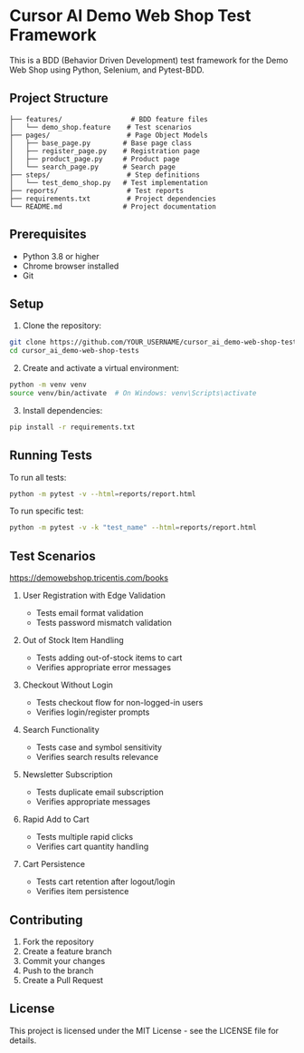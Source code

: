 # Cursor AI Demo Web Shop Test Framework

This is a BDD (Behavior Driven Development) test framework for the Demo Web Shop using Python, Selenium, and Pytest-BDD.

## Project Structure

```
├── features/                 # BDD feature files
│   └── demo_shop.feature    # Test scenarios
├── pages/                   # Page Object Models
│   ├── base_page.py        # Base page class
│   ├── register_page.py    # Registration page
│   ├── product_page.py     # Product page
│   └── search_page.py      # Search page
├── steps/                   # Step definitions
│   └── test_demo_shop.py   # Test implementation
├── reports/                 # Test reports
├── requirements.txt         # Project dependencies
└── README.md               # Project documentation
```

## Prerequisites

- Python 3.8 or higher
- Chrome browser installed
- Git

## Setup

1. Clone the repository:
```bash
git clone https://github.com/YOUR_USERNAME/cursor_ai_demo-web-shop-tests.git
cd cursor_ai_demo-web-shop-tests
```

2. Create and activate a virtual environment:
```bash
python -m venv venv
source venv/bin/activate  # On Windows: venv\Scripts\activate
```

3. Install dependencies:
```bash
pip install -r requirements.txt
```

## Running Tests

To run all tests:
```bash
python -m pytest -v --html=reports/report.html
```

To run specific test:
```bash
python -m pytest -v -k "test_name" --html=reports/report.html
```

## Test Scenarios
https://demowebshop.tricentis.com/books
1. User Registration with Edge Validation
   - Tests email format validation
   - Tests password mismatch validation

2. Out of Stock Item Handling
   - Tests adding out-of-stock items to cart
   - Verifies appropriate error messages

3. Checkout Without Login
   - Tests checkout flow for non-logged-in users
   - Verifies login/register prompts

4. Search Functionality
   - Tests case and symbol sensitivity
   - Verifies search results relevance

5. Newsletter Subscription
   - Tests duplicate email subscription
   - Verifies appropriate messages

6. Rapid Add to Cart
   - Tests multiple rapid clicks
   - Verifies cart quantity handling

7. Cart Persistence
   - Tests cart retention after logout/login
   - Verifies item persistence

## Contributing

1. Fork the repository
2. Create a feature branch
3. Commit your changes
4. Push to the branch
5. Create a Pull Request

## License

This project is licensed under the MIT License - see the LICENSE file for details. 
